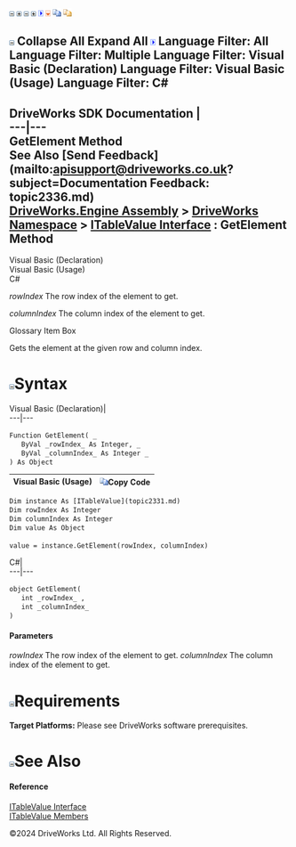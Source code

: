 ![](dotnetimages/collapse.gif) ![](dotnetimages/expand.gif) ![](dotnetimages/collapse.gif) ![](dotnetimages/expand.gif) ![](dotnetimages/drpdown.gif) ![](dotnetimages/drpdown_orange.gif) ![](dotnetimages/copycode.gif) ![](dotnetimages/copycodeHighlight.gif)

![](dotnetimages/collapse.gif) Collapse All Expand All ![](dotnetimages/drpdown.gif) Language Filter: All  Language Filter: Multiple  Language Filter: Visual Basic (Declaration) Language Filter: Visual Basic (Usage) Language Filter: C#  
---  
DriveWorks SDK Documentation  |   
---|---  
GetElement Method   
See Also [Send Feedback](mailto:apisupport@driveworks.co.uk?subject=Documentation Feedback: topic2336.md)  
[DriveWorks.Engine Assembly](topic2156.md) > [DriveWorks Namespace](topic2159.md) > [ITableValue Interface](topic2331.md) : GetElement Method  
---  
  
Visual Basic (Declaration)    
Visual Basic (Usage)    
C# 

_rowIndex_
    The row index of the element to get.

_columnIndex_
    The column index of the element to get.

Glossary Item Box

Gets the element at the given row and column index. 

# ![](dotnetimages/collapse.gif)Syntax

Visual Basic (Declaration)|   
---|---  
      
    
    Function GetElement( _
       ByVal _rowIndex_ As Integer, _
       ByVal _columnIndex_ As Integer _
    ) As Object  
  
Visual Basic (Usage)| ![](dotnetimages/copycode.gif)Copy Code  
---|---  
      
    
    Dim instance As [ITableValue](topic2331.md)
    Dim rowIndex As Integer
    Dim columnIndex As Integer
    Dim value As Object
     
    value = instance.GetElement(rowIndex, columnIndex)  
  
C#|   
---|---  
      
    
    object GetElement( 
       int _rowIndex_ ,
       int _columnIndex_
    )  
  
#### Parameters

 _rowIndex_
    The row index of the element to get.
_columnIndex_
    The column index of the element to get.

# ![](dotnetimages/collapse.gif)Requirements

**Target Platforms:** Please see DriveWorks software prerequisites.

# ![](dotnetimages/collapse.gif)See Also

#### Reference

[ITableValue Interface](topic2331.md)   
[ITableValue Members](topic2332.md)

©2024 DriveWorks Ltd. All Rights Reserved.
